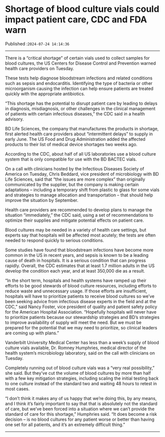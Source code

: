 # Shortage of blood culture vials could impact patient care, CDC and FDA warn

Published :`2024-07-24 14:14:36`

---

There is a “critical shortage” of certain vials used to collect samples for blood cultures, the US Centers for Disease Control and Prevention warned health care providers on Tuesday.

These tests help diagnose bloodstream infections and related conditions such as sepsis and endocarditis. Identifying the type of bacteria or other microorganism causing the infection can help ensure patients are treated quickly with the appropriate antibiotics.

“This shortage has the potential to disrupt patient care by leading to delays in diagnosis, misdiagnosis, or other challenges in the clinical management of patients with certain infectious diseases,” the CDC said in a health advisory.

BD Life Sciences, the company that manufactures the products in shortage, first alerted health care providers about “intermittent delays” to supply in early June. The US Food and Drug Administration added the affected products to their list of medical device shortages two weeks ago.

According to the CDC, about half of all US laboratories use a blood culture system that is only compatible for use with the BD BACTEC vials.

On a call with clinicians hosted by the Infectious Diseases Society of America on Tuesday, Chris Beddard, vice president of microbiology with BD Life Sciences, said that “the issues are more complex” than originally communicated by the supplier, but the company is making certain adaptations – including a temporary shift from plastic to glass for some vials and strategies to manage allocation and transportation – that should help improve the situation by September.

Health care providers are recommended to develop plans to manage the situation “immediately,” the CDC said, using a set of recommendations to optimize their supplies and mitigate potential effects on patient care.

Blood cultures may be needed in a variety of health care settings, but experts say that hospitals will be affected most acutely; the tests are often needed to respond quickly to serious conditions.

Some studies have found that bloodstream infections have become more common in the US in recent years, and sepsis is known to be a leading cause of death in hospitals. It is a serious condition that can progress rapidly. Overall, the CDC estimates that at ​least 1.7 million adults in the US develop the condition each year, and at least 350,000 die as a result.

“In the short term, hospitals and health systems have ramped up their efforts to be good stewards of blood culture resources, including efforts to reduce waste and unnecessary usage. If those efforts are insufficient, hospitals will have to prioritize patients to receive blood cultures so we’ve been seeking advice from infectious disease experts in the field and at the CDC,” said Nancy Foster, vice president of quality and patient safety policy for the American Hospital Association. “Hopefully hospitals will never have to prioritize patients because our stewardship strategies and BD’s strategies to improve availability of supply will meet the need. But we must be prepared for the potential that we may need to prioritize, so clinical leaders are coming up with plans.”

Vanderbilt University Medical Center has less than a week’s supply of blood culture vials available, Dr. Romney Humphries, medical director of the health system’s microbiology laboratory, said on the call with clinicians on Tuesday.

Completely running out of blood culture vials was a “very real possibility,” she said. But they’ve cut the volume of blood cultures by more than half with a few key mitigation strategies, including scaling the initial testing back to one culture instead of the standard two and waiting 48 hours to retest in most cases.

“I don’t think it makes any of us happy that we’re doing this, by any means, and I think it’s fairly important to say that that is absolutely not the standard of care, but we’ve been forced into a situation where we can’t provide the standard of care for this shortage,” Humphries said. “It does become a risk decision – is no blood cultures for any patient worse or better than having one set for all patients, and it’s an extremely difficult thing.”

---

